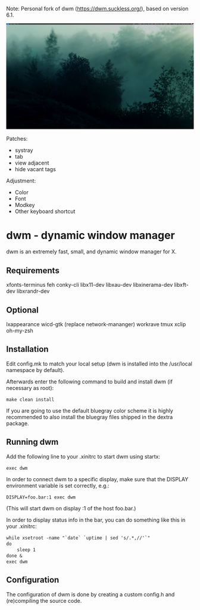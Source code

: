 Note:
Personal fork of dwm (https://dwm.suckless.org/), based on version 6.1.   

![screenshot](https://raw.githubusercontent.com/ruozhuochen/dwm_rz/master/snapshot.png)

Patches:
* systray
* tab
* view adjacent
* hide vacant tags  

Adjustment:
* Color
* Font
* Modkey
* Other keyboard shortcut

dwm - dynamic window manager
============================
dwm is an extremely fast, small, and dynamic window manager for X.


Requirements
------------
xfonts-terminus
feh
conky-cli
libx11-dev
libxau-dev
libxinerama-dev
libxft-dev
libxrandr-dev  


Optional
------------
lxappearance
wicd-gtk (replace network-mananger)
workrave
tmux
xclip
oh-my-zsh


Installation
------------
Edit config.mk to match your local setup (dwm is installed into
the /usr/local namespace by default).

Afterwards enter the following command to build and install dwm (if
necessary as root):

    make clean install

If you are going to use the default bluegray color scheme it is highly
recommended to also install the bluegray files shipped in the dextra package.


Running dwm
-----------
Add the following line to your .xinitrc to start dwm using startx:

    exec dwm

In order to connect dwm to a specific display, make sure that
the DISPLAY environment variable is set correctly, e.g.:

    DISPLAY=foo.bar:1 exec dwm

(This will start dwm on display :1 of the host foo.bar.)

In order to display status info in the bar, you can do something
like this in your .xinitrc:

    while xsetroot -name "`date` `uptime | sed 's/.*,//'`"
    do
    	sleep 1
    done &
    exec dwm


Configuration
-------------
The configuration of dwm is done by creating a custom config.h
and (re)compiling the source code.
